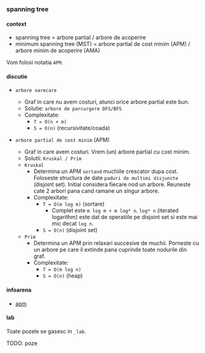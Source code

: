 ### spanning tree

#### context
  * spanning tree               = arbore partial / arbore de acoperire
  * minimum spanning tree (MST) = arbore partial de cost minim (APM) / arbore minim de acoperire (AMA)

Vom folosi notatia `APM`.

#### discutie
  * `arbore oarecare`
    * Graf in care nu avem costuri, atunci orice arbore partial este bun.
    * Solutie: `arbore de parcurgere DFS/BFS`
    * Complexitate:
      * `T = O(n + m)`
      * `S = O(n)` (recursivitate/coada)

  * `arbore partial de cost minim` (APM)
    * Graf in care avem costuri. Vrem (un) arbore partial cu cost minim.
    * Solutii: `Kruskal / Prim`
    * `Kruskal`
      * Determina un APM `sortand` muchiile crescator dupa cost. Foloseste
      structura de date `paduri de multimi disjuncte` (disjoint set). Initial
      considera fiecare nod un arbore. Reuneste cate 2 arbori pana cand ramane
      un singur arbore.
      * Complexitate:
      	* `T = O(m log m)` (sortare)
      	  * Complet este `m log m + m log* n`. `log* n` (iterated logarithm)
      	  este dat de operatiile pe disjoint set si este mai mic decat `log n`.
      	* `S = O(n)` (disjoint set)
    * `Prim`
      * Determina un APM prin relaxari succesive de muchii. Porneste cu un arbore
      pe care il extinde pana cuprinde toate nodurile din graf.
      * Complexitate:
        * `T = O(m log n)`
        * `S = O(n)` (heap)


#### infoarena
 - [apm](https://infoarena.ro/problema/apm)


#### lab
Toate pozele se gasesc in `_lab`.

TODO: poze